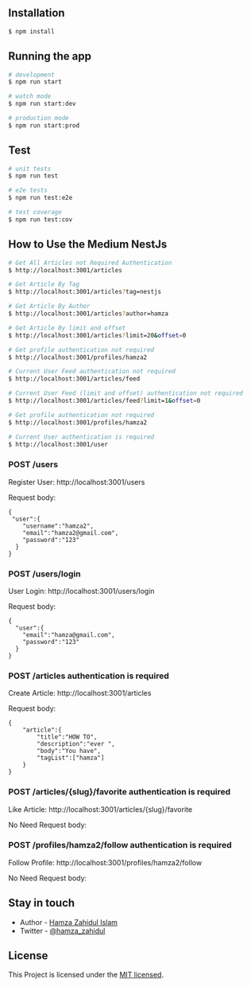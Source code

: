 ## Installation

```bash
$ npm install
```

## Running the app

```bash
# development
$ npm run start

# watch mode
$ npm run start:dev

# production mode
$ npm run start:prod
```

## Test

```bash
# unit tests
$ npm run test

# e2e tests
$ npm run test:e2e

# test coverage
$ npm run test:cov
```

## How to Use the Medium NestJs

```bash
# Get All Articles not Required Authentication
$ http://localhost:3001/articles

# Get Article By Tag
$ http://localhost:3001/articles?tag=nestjs

# Get Article By Author
$ http://localhost:3001/articles?author=hamza

# Get Article By limit and offset
$ http://localhost:3001/articles?limit=20&offset=0

# Get profile authentication not required
$ http://localhost:3001/profiles/hamza2

# Current User Feed authentication not required
$ http://localhost:3001/articles/feed

# Current User Feed (limit and offset) authentication not required
$ http://localhost:3001/articles/feed?limit=1&offset=0

# Get profile authentication not required
$ http://localhost:3001/profiles/hamza2

# Current User authentication is required
$ http://localhost:3001/user

```

### POST /users

Register User: http://localhost:3001/users

Request body:

    {
     "user":{
        "username":"hamza2",
        "email":"hamza2@gmail.com",
        "password":"123"
      }
    }

### POST /users/login

User Login: http://localhost:3001/users/login

Request body:

    {
      "user":{
        "email":"hamza@gmail.com",
        "password":"123"
      }
    }

### POST /articles authentication is required

Create Article: http://localhost:3001/articles

Request body:

    {
        "article":{
            "title":"HOW TO",
            "description":"ever ",
            "body":"You have",
            "tagList":["hamza"]
        }
    }

### POST /articles/{slug}/favorite authentication is required

Like Article: http://localhost:3001/articles/{slug}/favorite

No Need Request body:

### POST /profiles/hamza2/follow authentication is required

Follow Profile: http://localhost:3001/profiles/hamza2/follow

No Need Request body:

## Stay in touch

- Author - [Hamza Zahidul Islam](https://hamzazahid.com/)
- Twitter - [@hamza_zahidul](hhttps://twitter.com/hamza_zahidul)

## License

This Project is licensed under the [MIT licensed](LICENSE).
